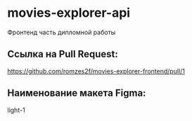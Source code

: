 # movies-explorer-api
Фронтенд часть дипломной работы

## Ccылка на Pull Request:
https://github.com/romzes2f/movies-explorer-frontend/pull/1

## Наименование макета Figma:
light-1